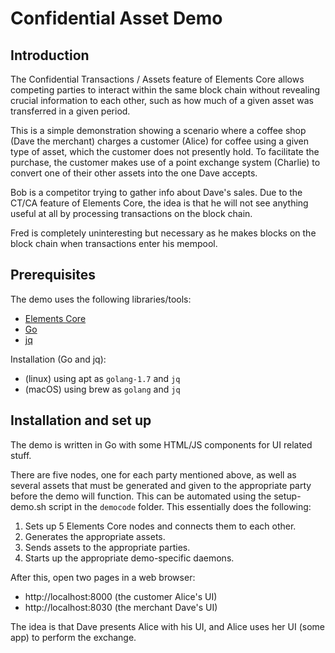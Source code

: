 # Confidential Asset Demo

## Introduction

The Confidential Transactions / Assets feature of Elements Core allows competing parties to interact
within the same block chain without revealing crucial information to each other, such as how much
of a given asset was transferred in a given period.

This is a simple demonstration showing a scenario where a coffee shop (Dave the merchant) charges
a customer (Alice) for coffee using a given type of asset, which the customer does not presently hold.
To facilitate the purchase, the customer makes use of a point exchange system (Charlie) to convert one
of their other assets into the one Dave accepts.

Bob is a competitor trying to gather info about Dave's sales. Due to the CT/CA feature of Elements
Core, the idea is that he will not see anything useful at all by processing transactions on the
block chain.

Fred is completely uninteresting but necessary as he makes blocks on the block chain when transactions
enter his mempool.

## Prerequisites

The demo uses the following libraries/tools:

* [Elements Core](https://github.com/ElementsProject/elements)
* [Go](https://golang.org/)
* [jq](https://stedolan.github.io/jq/)

Installation (Go and jq):
* (linux) using apt as `golang-1.7` and `jq`
* (macOS) using brew as `golang` and `jq`

## Installation and set up

The demo is written in Go with some HTML/JS components for UI related stuff.

There are five nodes, one for each party mentioned above, as well as several assets that must be
generated and given to the appropriate party before the demo will function. This can be automated using
the setup-demo.sh script in the `democode` folder. This essentially does the following:

1. Sets up 5 Elements Core nodes and connects them to each other.
2. Generates the appropriate assets.
3. Sends assets to the appropriate parties.
4. Starts up the appropriate demo-specific daemons.

After this, open two pages in a web browser:
- http://localhost:8000 (the customer Alice's UI)
- http://localhost:8030 (the merchant Dave's UI)

The idea is that Dave presents Alice with his UI, and Alice uses her UI (some app) to perform the
exchange.
